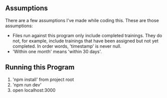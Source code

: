 ## Assumptions

There are a few assumptions I've made while coding this. These are those assumptions:
- Files run against this program only include completed trainings. They do not, for example, include trainings that have been assigned but not yet completed. In order words, 'timestamp' is never null.
- 'Within one month' means 'within 30 days'.

## Running this Program
1. 'npm install' from project root
2. 'npm run dev'
3. open localhost:3000